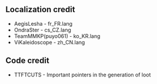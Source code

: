 Localization credit
----
* AegisLesha - fr_FR.lang
* OndraSter - cs_CZ.lang
* TeamMMKP(puyo061) - ko_KR.lang
* ViKaleidoscope - zh_CN.lang

Code credit
----
* TTFTCUTS - Important pointers in the generation of loot
